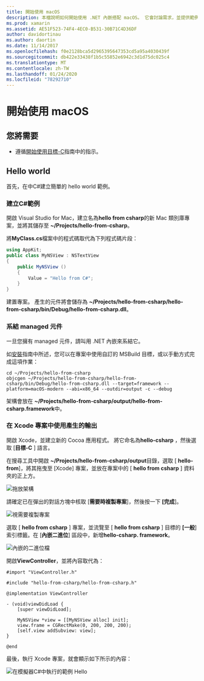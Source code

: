 ```yaml
---
title: 開始使用 macOS
description: 本檔說明如何開始使用 .NET 內嵌搭配 macOS。 它會討論需求，並提供範例應用程式，以示範如何系結 managed 元件，並在 Xcode 專案中使用產生的輸出。
ms.prod: xamarin
ms.assetid: AE51F523-74F4-4EC0-B531-30B71C4D36DF
author: davidortinau
ms.author: daortin
ms.date: 11/14/2017
ms.openlocfilehash: f0e2128bca5d2965395647353cd5a95a4030439f
ms.sourcegitcommit: db422e33438f1b5c55852e6942c3d1d75dc025c4
ms.translationtype: MT
ms.contentlocale: zh-TW
ms.lasthandoff: 01/24/2020
ms.locfileid: "78292710"
---
```

# <a name="getting-started-with-macos"></a>開始使用 macOS

## <a name="what-you-will-need"></a>您將需要

* 遵循[開始使用目標-C](~/tools/dotnet-embedding/get-started/objective-c/index.md)指南中的指示。

## <a name="hello-world"></a>Hello world

首先，在中C#建立簡單的 hello world 範例。

### <a name="create-c-sample"></a>建立C#範例

開啟 Visual Studio for Mac，建立名為**hello from csharp**的新 Mac 類別庫專案，並將其儲存至 **~/Projects/hello-from-csharp**。

將**MyClass.cs**檔案中的程式碼取代為下列程式碼片段：

```csharp
using AppKit;
public class MyNSView : NSTextView
{
    public MyNSView ()
    {
        Value = "Hello from C#";
    }
}
```

建置專案。 產生的元件將會儲存為 **~/Projects/hello-from-csharp/hello-from-csharp/bin/Debug/hello-from-csharp.dll**。

### <a name="bind-the-managed-assembly"></a>系結 managed 元件

一旦您擁有 managed 元件，請叫用 .NET 內嵌來系結它。

如[安裝](~/tools/dotnet-embedding/get-started/install/install.md)指南中所述，您可以在專案中使用自訂的 MSBuild 目標，或以手動方式完成這項作業：

```shell
cd ~/Projects/hello-from-csharp
objcgen ~/Projects/hello-from-csharp/hello-from-csharp/bin/Debug/hello-from-csharp.dll --target=framework --platform=macOS-modern --abi=x86_64 --outdir=output -c --debug
```

架構會放在 **~/Projects/hello-from-csharp/output/hello-from-csharp.framework**中。

### <a name="use-the-generated-output-in-an-xcode-project"></a>在 Xcode 專案中使用產生的輸出

開啟 Xcode，並建立新的 Cocoa 應用程式。 將它命名為**hello-csharp** ，然後選取 [**目標-C** ] 語言。

在搜尋工具中開啟 **~/Projects/hello-from-csharp/output**目錄，選取 [ **hello-from**]，將其拖曳至 [Xcode] 專案，並放在專案中的 [ **hello from csharp** ] 資料夾的正上方。

![拖放架構](macos-images/hello-from-csharp-mac-drag-drop-framework.png)

請確定已在彈出的對話方塊中核取 [**需要時複製專案**]，然後按一下 **[完成**]。

![視需要複製專案](macos-images/hello-from-csharp-mac-copy-items-if-needed.png)

選取 [ **hello from csharp** ] 專案，並流覽至 [ **hello from csharp** ] 目標的 **[一般**] 索引標籤。在 [**內嵌二進位**] 區段中，新增**hello-csharp. framework**。

![內嵌的二進位檔](macos-images/hello-from-csharp-mac-embedded-binaries.png)

開啟**ViewController**，並將內容取代為：

```objc
#import "ViewController.h"

#include "hello-from-csharp/hello-from-csharp.h"

@implementation ViewController

- (void)viewDidLoad {
    [super viewDidLoad];

    MyNSView *view = [[MyNSView alloc] init];
    view.frame = CGRectMake(0, 200, 200, 200);
    [self.view addSubview: view];
}

@end
```

最後，執行 Xcode 專案，就會顯示如下所示的內容：

![在模擬器C#中執行的範例 Hello](macos-images/hello-from-csharp-mac.png)
